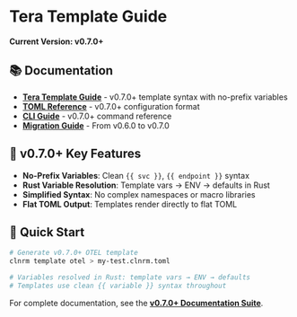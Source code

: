 # Tera Template Guide

**Current Version: v0.7.0+**

## 📚 Documentation

- **[Tera Template Guide](TERA_TEMPLATES.md)** - v0.7.0+ template syntax with no-prefix variables
- **[TOML Reference](TOML_REFERENCE.md)** - v0.7.0+ configuration format
- **[CLI Guide](CLI_GUIDE.md)** - v0.7.0+ command reference
- **[Migration Guide](MIGRATION_v0.7.0.md)** - From v0.6.0 to v0.7.0

## 🎯 v0.7.0+ Key Features

- **No-Prefix Variables**: Clean `{{ svc }}`, `{{ endpoint }}` syntax
- **Rust Variable Resolution**: Template vars → ENV → defaults in Rust
- **Simplified Syntax**: No complex namespaces or macro libraries
- **Flat TOML Output**: Templates render directly to flat TOML

## 🚀 Quick Start

```bash
# Generate v0.7.0+ OTEL template
clnrm template otel > my-test.clnrm.toml

# Variables resolved in Rust: template vars → ENV → defaults
# Templates use clean {{ variable }} syntax throughout
```

For complete documentation, see the **[v0.7.0+ Documentation Suite](.)**.
